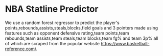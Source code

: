 # NBA Statline Predictor
We use a random forest regressor to predict the player's points,rebounds,assists,steals,blocks,field goals and 3 pointers made using features such as opponent defensive rating,team points,team rebounds,team assists,team steals,team blocks,team fg% and team 3p% all of which are scraped from the popular website https://www.basketball-reference.com/.
